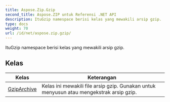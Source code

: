```yaml
---
title: Aspose.Zip.Gzip
second_title: Aspose.ZIP untuk Referensi .NET API
description: ItuGzip namespace berisi kelas yang mewakili arsip gzip.
type: docs
weight: 70
url: /id/net/aspose.zip.gzip/
---
```

ItuGzip namespace berisi kelas yang mewakili arsip gzip.

## Kelas

| Kelas | Keterangan |
| --- | --- |
| [GzipArchive](./gziparchive/) | Kelas ini mewakili file arsip gzip. Gunakan untuk menyusun atau mengekstrak arsip gzip. |


